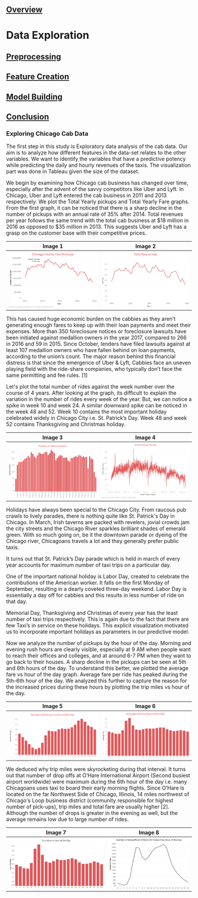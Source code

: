 ## [Overview](../index.md)

# Data Exploration

## [Preprocessing](../preprocessing/cleaning.md)

## [Feature Creation](../feature_creation/features.md)

## [Model Building](../model_building/model.md)

## [Conclusion](../conclusion/conclusion.md)

### Exploring Chicago Cab Data

The first step in this study is Exploratory data analysis of the cab data. Our aim is to analyze how different features in the data-set relates to the other variables. We want to identify the variables that have a predictive potency while predicting the daily and hourly revenues of the taxis. The visualization part was done in Tableau given the size of the dataset.

We begin by examining how Chicago cab business has changed over time, especially after the advent of the savvy competitors like Uber and Lyft. In Chicago, Uber and Lyft entered the cab business in 2011 and 2013 respectively.
We plot the Total Yearly pickups and Total Yearly Fare graphs. From the first graph, it can be noticed that there is a sharp decline in the number of pickups with an annual rate of 35% after 2014. Total revenues per year follows the same trend with the total cab business at $18 million in 2016 as opposed to $35 million in 2013. This suggests Uber and Lyft has a grasp on the customer base with their competitive prices. 

Image 1                    |  Image 2
:-------------------------:|:-------------------------:
![alt-text-1](images/chicago_1.png)  |  ![alt-text-2](images/chicago_2.png)

This has caused huge economic burden on the cabbies as they aren’t generating enough fares to keep up with their loan payments and meet their expenses. More than 350 foreclosure notices or foreclosure lawsuits have been initiated against medallion owners in the year 2017, compared to 266 in 2016 and 59 in 2015. Since October, lenders have filed lawsuits against at least 107 medallion owners who have fallen behind on loan payments, according to the union’s count. The major reason behind this financial distress is that since the emergence of Uber & Lyft, Cabbies face an uneven playing field with the ride-share companies, who typically don’t face the same permitting and fee rules. [1]

Let's plot the total number of rides against the week number over the course of 4 years. After looking at the graph, its difficult to explain the variation in the number of rides every week of the year. But, we can notice a spike in week 10 and week 24. A similar downward spike can be noticed in the week 48 and 52. Week 10 contains the most important holiday celebrated widely in Chicago City i.e. St. Patrick’s Day. Week 48 and week 52 contains Thanksgiving and Christmas holiday.

Image 3                    |  Image 4
:-------------------------:|:-------------------------:
![alt-text-1](images/chicago_3.png)  |  ![alt-text-2](images/chicago_4.png) 

Holidays have always been special to the Chicago City. From raucous pub crawls to lively parades, there is nothing quite like St. Patrick's Day in Chicago. In March, Irish taverns are packed with revelers, jovial crowds jam the city streets and the Chicago River sparkles brilliant shades of emerald green. With so much going on, be it the downtown parade or dyeing of the Chicago river, Chicagoans travels a lot and they generally prefer public taxis.

It turns out that St. Patrick’s Day parade which is held in march of every year accounts for maximum number of taxi trips on a particular day.

One of the important national holiday is Labor Day, created to celebrate the contributions of the American worker. It falls on the first Monday of September, resulting in a dearly coveted three-day weekend. Labor Day is essentially a day off for cabbies and this results in less number of ride on that day.

Memorial Day, Thanksgiving and Christmas of every year has the least number of taxi trips respectively. This is again due to the fact that there are few Taxi’s in service on these holidays. This explicit visualization motivated us to incorporate important holidays as parameters in our predictive model. 
 

Now we analyze the number of pickups by the hour of the day. Morning and evening rush hours are clearly visible, especially at 9 AM when people want to reach their offices and colleges, and at around 6-7 PM when they want to go back to their houses. A sharp decline in the pickups can be seen at 5th and 6th hours of the day. To understand this better, we plotted the average fare vs hour of the day graph. Average fare per ride has peaked during the 5th-6th hour of the day. We analyzed this further to capture the reason for the increased prices during these hours by plotting the trip miles vs hour of the day. 

Image 5                    |  Image 6
:-------------------------:|:-------------------------:
![alt-text-1](images/chicago_5.png)  |  ![alt-text-2](images/chicago_6.png)

We deduced why trip miles were skyrocketing during that interval. It turns out that number of drop offs at O’Hare International Airport (Second busiest airport worldwide) were maximum during the 6th hour of the day i.e. many Chicagoans uses taxi to board their early morning flights. Since O’Hare is located on the far Northwest Side of Chicago, Illinois, 14 miles northwest of Chicago's Loop business district (community responsible for highest number of pick-ups), trip miles and total fare are usually higher [2]. Although the number of drops is greater in the evening as well, but the average remains low due to large number of rides. 

Image 7                    |  Image 8
:-------------------------:|:-------------------------:
![alt-text-1](images/chicago_7.png)  |  ![alt-text-2](images/chicago_8.png)
